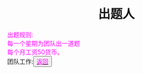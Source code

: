 <html>
	<head>
		<title>chutiren</title>
		<style type="text/css">
		<!--
			.purple{color:#FF00FF}
		-->
      		</style>
	</head>
	<body>
		<h1><center>出题人</center></h1>
    <div>
      <span class="purple">
        出题规则:<br>
        每一个星期为团队出一道题<br>
        每个月工资50货币。<br>
      </span>
    </div>
	</body>
	<div>团队工作:<button title="back"><a href="https://zhouningyuan1234.github.io/tuanduigongzuo/"><span class="purple">返回</span></a></button></div>
</html>
